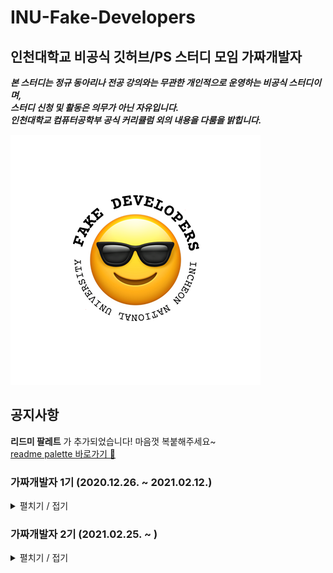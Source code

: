 # INU-Fake-Developers
## 인천대학교 비공식 깃허브/PS 스터디 모임 가짜개발자  

_**본 스터디는 정규 동아리나 전공 강의와는 무관한 개인적으로 운영하는 비공식 스터디이며,  
스터디 신청 및 활동은 의무가 아닌 자유입니다.  
인천대학교 컴퓨터공학부 공식 커리큘럼 외의 내용을 다룸을 밝힙니다.**_

![](https://github.com/INU-Fake-Developers/INU-Fake-Developers/blob/main/img/fake_developers_logo.png "가짜개발자 로고")  


## 공지사항
__리드미 팔레트__ 가 추가되었습니다! 마음껏 복붙해주세요~  
[readme palette 바로가기 🎨](https://github.com/INU-Fake-Developers/INU-Fake-Developers/blob/main/readme-palette.md) 


### 가짜개발자 1기 (2020.12.26. ~ 2021.02.12.)  
<details>
<summary>펼치기 / 접기</summary>
<div markdown="1">  
<br/>

<details>
<summary>일정 보기</summary>
<div markdown="1">  
   
|날짜|내용|비고|
|:---:|:---:|:---:|
|2020.11.11.|1기 모집 시작|[1기 홍보글]() & [FAQ]()|
|2020.12.26.|[0번째 모임]()|[공지사항]()|
|2021.01.03.|[1번째 모임]()|[공지사항]()|
|2021.01.10.|[2번째 모임]()|[공지사항]()|
|2021.01.17.|[3번째 모임]()|[공지사항]()|
|2021.01.22.|[4번째 모임]()|[공지사항]()|
|2021.01.29.|[5번째 모임]()|[공지사항]()|
|2021.02.05.|[6번째 모임]()|[공지사항]()|
|2021.02.12.|[7번째 모임]()|[공지사항]()|
   
   </div>
</details>  

<details>
<summary>멤버 보기</summary>
<div markdown="1">  
  
- [박가연](https://github.com/gayeonP)
- [유지수](https://github.com/ryuspace)
- [윤세휘](https://github.com/Beatriz-Yun)
- [이도현](https://github.com/ksmfou98)
- [이윤주](https://github.com/JOO0331)
- [이상훈](https://github.com/Leesanghun19)
- [이소현](https://github.com/hyeon12)
- [이승규]()
- [송병준](https://github.com/potados99)
- [송채원](https://github.com/chawani)
- [송춘근](https://github.com/similar207)
- [전지희](https://github.com/GHeeJeon)
</div>
</details>
  
   </div>
</details>  


### 가짜개발자 2기 (2021.02.25. ~ )  
<details>
<summary>펼치기 / 접기</summary>
<div markdown="1">  
<br/>

<details>
<summary>일정 보기</summary>
<div markdown="1">  
   
|날짜|내용|비고|
|:---:|:---:|:---:|
|2021.02.10.|2기 모집 시작|[2기 홍보글]() & [FAQ]()|
|2021.02.25.|[0번째 모임]()|[공지사항](), [리드미 팔레트](https://github.com/INU-Fake-Developers/INU-Fake-Developers/blob/main/readme-palette.md)|
|2021.03.05.|번외 스터디|[공지사항]()|
|2021.03.06.|[1번째 모임]()|[공지사항]()|
|2021.03.11.|[2번째 모임]()|[공지사항]()|
|2021.03.18.|[3번째 모임]()|[공지사항]()|
|2021.|[4번째 모임]()|[공지사항]()|
|2021.|[5번째 모임]()|[공지사항]()|
|2021.|[6번째 모임]()|[공지사항]()|
|2021.|[7번째 모임]()|[공지사항]()| 

   </div>
</details>  
  
<details>
<summary>멤버 보기</summary>
<div markdown="1">  
  
- [이정환](https://github.com/leejh021023)
- [박가연](https://github.com/gayeonP)
- [송병준](https://github.com/potados99)
- [송준영](https://github.com/HamBP)
- [엄유정](https://github.com/umyujeong)
- [우정우](https://github.com/chawoojungwoo)
- [이소현](https://github.com/hyeon12)
- [임재섭](https://github.com/LimJaeSub)
- [전지희](https://github.com/GHeeJeon)
- [진유리](https://github.com/yuri295)
- [최민승](https://github.com/ChoiMinSeung)
- [최은진](https://github.com/abceunjin)
- [최진영](https://github.com/cjo70241)
- [홍정우](https://github.com/martinelli-3535)

</div>
</details>
  
   </div>
</details>  
